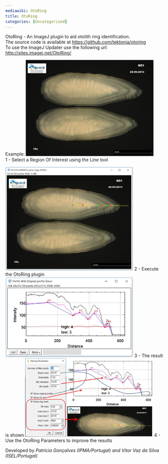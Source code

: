 ```yaml
---
mediawiki: OtoRing
title: OtoRing
categories: [Uncategorized]
---
```


OtoRing - An ImageJ plugin to aid otolith ring identification.  
The source code is available at https://github.com/tektonia/otoring  
To use the ImageJ Updater use the following url: http://sites.imagej.net/OtoRing/

Example: <img src="/media/plugins/n51x10-20092013-ipma.jpg" title="fig:Blue Whiting (Micromesistius poutassou) otolith" width="400" alt="Blue Whiting (Micromesistius poutassou) otolith" />  
1 - Select a Region Of Interest using the Line tool

<img src="/media/plugins/n51x10-20092013-ipma-1.jpg" title="fig:Opaque and Translucent rings" width="400" alt="Opaque and Translucent rings" />  
2 - Execute the OtoRing plugin

<img src="/media/plugins/n51x10-20092013-ipma-2.jpg" title="fig:Graph plots intensity by distance" width="400" alt="Graph plots intensity by distance" />  
3 - The result is shown

<img src="/media/plugins/n51x10-20092013-ipma-3.jpg" title="fig:OtoRing Parameters" width="400" alt="OtoRing Parameters" />  
4 - Use the OtoRing Parameters to improve the results


Developed by *Patrícia Gonçalves (IPMA/Portugal) and Vitor Vaz da Silva (ISEL/Portugal)*
